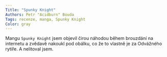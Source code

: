 ```yaml
---
Title: "Spunky Knight"
Authors: Petr "Acidburn" Bouda
Tags: recenze, manga, Spunky Knight
Color: gray
---
```

Mangu `Spunky Knight` jsem objevil čirou náhodou během brouzdání na internetu
a zvědavě nakoukl pod obálku, co že to vlastně je za Odvážného rytíře. A nelitoval jsem.
